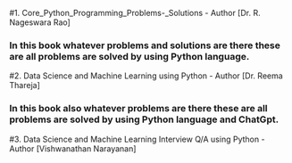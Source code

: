 #1. Core_Python_Programming_Problems-_Solutions - Author [Dr. R. Nageswara Rao]
### In this book whatever problems and solutions are there these are all problems are solved by using Python language.

#2. Data Science and Machine Learning using Python - Author [Dr. Reema Thareja]
### In this book also whatever problems are there these are all problems are solved by using Python language and ChatGpt.

#3. Data Science and Machine Learning Interview Q/A using Python - Author [Vishwanathan Narayanan]
